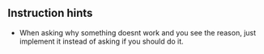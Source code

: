 ## Instruction hints

- When asking why something doesnt work and you see the reason, just implement it instead of asking if you should do it.